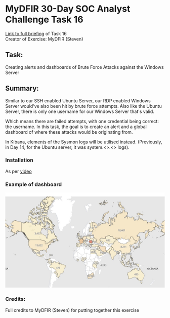 # MyDFIR 30-Day SOC Analyst Challenge Task 16
[Link to full briefing](https://www.youtube.com/watch?v=11eBIfDeZ7k) of Task 16 </br>
Creator of Exercise: MyDFIR (Steven)

## Task:
Creating alerts and dashboards of Brute Force Attacks against the Windows Server

## Summary: 
Similar to our SSH enabled Ubuntu Server, our RDP enabled Windows Server would've also been hit by brute force attempts.
Also like the Ubuntu Server, there is only one username for our Windows Server that's valid. 

Which means there are failed attempts, with one credential being correct: the username. 
In this task, the goal is to create an alert and a global dashboard of where these attacks would be originating from. 

In Kibana, elements of the Sysmon logs will be utilised instead. (Previously, in Day 14, for the Ubuntu server, it was system.<>.<> logs).

### Installation
As per [video](https://www.youtube.com/watch?v=11eBIfDeZ7k)

### Example of dashboard

![image](RDP_failed_authentication_attempts.jpg)

### Credits:
Full credits to MyDFIR (Steven) for putting together this exercise
















